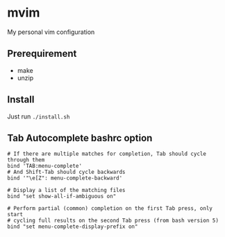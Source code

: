 # mvim
My personal vim configuration

## Prerequirement
* make
* unzip

## Install
Just run `./install.sh`


## Tab Autocomplete bashrc option

```
# If there are multiple matches for completion, Tab should cycle through them
bind 'TAB:menu-complete'
# And Shift-Tab should cycle backwards
bind '"\e[Z": menu-complete-backward'

# Display a list of the matching files
bind "set show-all-if-ambiguous on"

# Perform partial (common) completion on the first Tab press, only start
# cycling full results on the second Tab press (from bash version 5)
bind "set menu-complete-display-prefix on"
```
